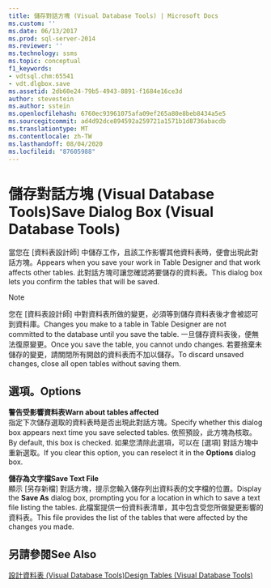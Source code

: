 ```yaml
---
title: 儲存對話方塊 (Visual Database Tools) | Microsoft Docs
ms.custom: ''
ms.date: 06/13/2017
ms.prod: sql-server-2014
ms.reviewer: ''
ms.technology: ssms
ms.topic: conceptual
f1_keywords:
- vdtsql.chm:65541
- vdt.dlgbox.save
ms.assetid: 2db60e24-79b5-4943-8891-f1684e16ce3d
author: stevestein
ms.author: sstein
ms.openlocfilehash: 6760ec93961075afa09ef265a80e8beb8434a5e5
ms.sourcegitcommit: ad4d92dce894592a259721a1571b1d8736abacdb
ms.translationtype: MT
ms.contentlocale: zh-TW
ms.lasthandoff: 08/04/2020
ms.locfileid: "87605988"
---
```

# <a name="save-dialog-box-visual-database-tools"></a><span data-ttu-id="13f60-102">儲存對話方塊 (Visual Database Tools)</span><span class="sxs-lookup"><span data-stu-id="13f60-102">Save Dialog Box (Visual Database Tools)</span></span>
  <span data-ttu-id="13f60-103">當您在 [資料表設計師] 中儲存工作，且該工作影響其他資料表時，便會出現此對話方塊。</span><span class="sxs-lookup"><span data-stu-id="13f60-103">Appears when you save your work in Table Designer and that work affects other tables.</span></span> <span data-ttu-id="13f60-104">此對話方塊可讓您確認將要儲存的資料表。</span><span class="sxs-lookup"><span data-stu-id="13f60-104">This dialog box lets you confirm the tables that will be saved.</span></span>  
  
> [!NOTE]  
>  <span data-ttu-id="13f60-105">您在 [資料表設計師] 中對資料表所做的變更，必須等到儲存資料表後才會被認可到資料庫。</span><span class="sxs-lookup"><span data-stu-id="13f60-105">Changes you make to a table in Table Designer are not committed to the database until you save the table.</span></span> <span data-ttu-id="13f60-106">一旦儲存資料表後，便無法復原變更。</span><span class="sxs-lookup"><span data-stu-id="13f60-106">Once you save the table, you cannot undo changes.</span></span> <span data-ttu-id="13f60-107">若要捨棄未儲存的變更，請關閉所有開啟的資料表而不加以儲存。</span><span class="sxs-lookup"><span data-stu-id="13f60-107">To discard unsaved changes, close all open tables without saving them.</span></span>  
  
## <a name="options"></a><span data-ttu-id="13f60-108">選項。</span><span class="sxs-lookup"><span data-stu-id="13f60-108">Options</span></span>  
 <span data-ttu-id="13f60-109">**警告受影響資料表**</span><span class="sxs-lookup"><span data-stu-id="13f60-109">**Warn about tables affected**</span></span>  
 <span data-ttu-id="13f60-110">指定下次儲存選取的資料表時是否出現此對話方塊。</span><span class="sxs-lookup"><span data-stu-id="13f60-110">Specify whether this dialog box appears next time you save selected tables.</span></span> <span data-ttu-id="13f60-111">依照預設，此方塊為核取。</span><span class="sxs-lookup"><span data-stu-id="13f60-111">By default, this box is checked.</span></span> <span data-ttu-id="13f60-112">如果您清除此選項，可以在 [選項]  對話方塊中重新選取。</span><span class="sxs-lookup"><span data-stu-id="13f60-112">If you clear this option, you can reselect it in the **Options** dialog box.</span></span>  
  
 <span data-ttu-id="13f60-113">**儲存為文字檔**</span><span class="sxs-lookup"><span data-stu-id="13f60-113">**Save Text File**</span></span>  
 <span data-ttu-id="13f60-114">顯示 [另存新檔]  對話方塊，提示您輸入儲存列出資料表的文字檔的位置。</span><span class="sxs-lookup"><span data-stu-id="13f60-114">Display the **Save As** dialog box, prompting you for a location in which to save a text file listing the tables.</span></span> <span data-ttu-id="13f60-115">此檔案提供一份資料表清單，其中包含受您所做變更影響的資料表。</span><span class="sxs-lookup"><span data-stu-id="13f60-115">This file provides the list of the tables that were affected by the changes you made.</span></span>  
  
## <a name="see-also"></a><span data-ttu-id="13f60-116">另請參閱</span><span class="sxs-lookup"><span data-stu-id="13f60-116">See Also</span></span>  
 [<span data-ttu-id="13f60-117">設計資料表 &#40;Visual Database Tools&#41;</span><span class="sxs-lookup"><span data-stu-id="13f60-117">Design Tables &#40;Visual Database Tools&#41;</span></span>](visual-database-tools.md)  
  
  
